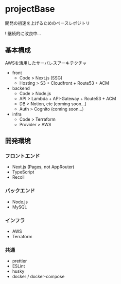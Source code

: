 # projectBase
開発の初速を上げるためのベースレポジトリ

! 継続的に改良中...

## 基本構成
AWSを活用したサーバレスアーキテクチャ
- front
  - Code > Next.js (SSG)
  - Hosting > S3 + Cloudfront + Route53 + ACM
- backend
  - Code > Node.js
  - API > Lambda + API-Gateway + Route53 + ACM
  - DB > Notion, etc (coming soon...)
  - Auth > Cognito (coming soon...)
- infra
  - Code > Terraform
  - Provider > AWS

## 開発環境

### フロントエンド

- Next.js (Pages, not AppRouter)
- TypeScript
- Recoil

### バックエンド

- Node.js
- MySQL

### インフラ

- AWS
- Terraform

### 共通

- prettier
- ESLint
- husky
- docker / docker-compose

